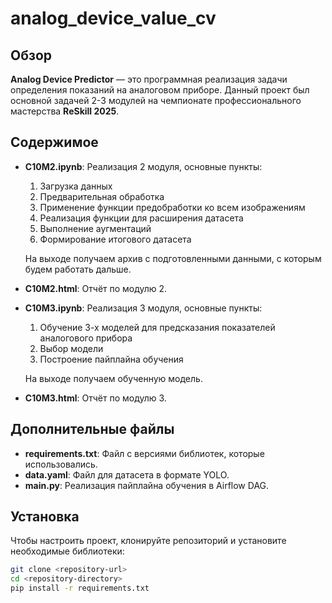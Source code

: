 # analog_device_value_cv

## Обзор

**Analog Device Predictor** — это программная реализация задачи определения показаний на аналоговом приборе. Данный проект был основной задачей 2-3 модулей на чемпионате профессионального мастерства **ReSkill 2025**.

## Содержимое

- **C10M2.ipynb**: Реализация 2 модуля, основные пункты:
  1. Загрузка данных
  2. Предварительная обработка
  3. Применение функции предобработки ко всем изображениям
  4. Реализация функции для расширения датасета
  5. Выполнение аугментаций
  6. Формирование итогового датасета

   На выходе получаем архив с подготовленными данными, с которым будем работать дальше.

- **C10M2.html**: Отчёт по модулю 2.

- **C10M3.ipynb**: Реализация 3 модуля, основные пункты:
  1. Обучение 3-х моделей для предсказания показателей аналогового прибора
  2. Выбор модели
  3. Построение пайплайна обучения

   На выходе получаем обученную модель.

- **C10M3.html**: Отчёт по модулю 3.

## Дополнительные файлы

- **requirements.txt**: Файл с версиями библиотек, которые использовались.
- **data.yaml**: Файл для датасета в формате YOLO.
- **main.py**: Реализация пайплайна обучения в Airflow DAG.

## Установка

Чтобы настроить проект, клонируйте репозиторий и установите необходимые библиотеки:

```bash
git clone <repository-url>
cd <repository-directory>
pip install -r requirements.txt
```